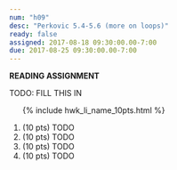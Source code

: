 ```yaml
---
num: "h09"
desc: "Perkovic 5.4-5.6 (more on loops)"
ready: false
assigned: 2017-08-18 09:30:00.00-7:00
due: 2017-08-25 09:30:00.00-7:00
---
```


<b>READING ASSIGNMENT</b>

TODO: FILL THIS IN

<ol>

{% include hwk_li_name_10pts.html %}

<li> (10 pts) TODO </li>

<li> (10 pts) TODO
<div class="pagebreak">
</div>
</li>

<li> (10 pts) TODO </li>

<li> (10 pts) TODO </li>

</ol>

